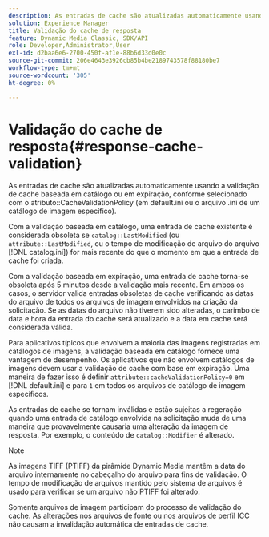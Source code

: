 ```yaml
---
description: As entradas de cache são atualizadas automaticamente usando a validação de cache baseada em catálogo ou em expiração, conforme selecionado com o atributo CacheValidationPolicy (em default.ini ou o arquivo .ini de um catálogo de imagem específico).
solution: Experience Manager
title: Validação do cache de resposta
feature: Dynamic Media Classic, SDK/API
role: Developer,Administrator,User
exl-id: d2baa6e6-2700-450f-af1e-88b6d33d0e0c
source-git-commit: 206e4643e3926cb85b4be2189743578f88180be7
workflow-type: tm+mt
source-wordcount: '305'
ht-degree: 0%

---
```


# Validação do cache de resposta{#response-cache-validation}

As entradas de cache são atualizadas automaticamente usando a validação de cache baseada em catálogo ou em expiração, conforme selecionado com o atributo::CacheValidationPolicy (em default.ini ou o arquivo .ini de um catálogo de imagem específico).

Com a validação baseada em catálogo, uma entrada de cache existente é considerada obsoleta se `catalog::LastModified` (ou `attribute::LastModified`, ou o tempo de modificação de arquivo do arquivo [!DNL catalog.ini]) for mais recente do que o momento em que a entrada de cache foi criada.

Com a validação baseada em expiração, uma entrada de cache torna-se obsoleta após 5 minutos desde a validação mais recente. Em ambos os casos, o servidor valida entradas obsoletas de cache verificando as datas do arquivo de todos os arquivos de imagem envolvidos na criação da solicitação. Se as datas do arquivo não tiverem sido alteradas, o carimbo de data e hora da entrada do cache será atualizado e a data em cache será considerada válida.

Para aplicativos típicos que envolvem a maioria das imagens registradas em catálogos de imagens, a validação baseada em catálogo fornece uma vantagem de desempenho. Os aplicativos que não envolvem catálogos de imagens devem usar a validação de cache com base em expiração. Uma maneira de fazer isso é definir `attribute::cacheValidationPolicy=0` em [!DNL default.ini] e para `1` em todos os arquivos de catálogo de imagem específicos.

As entradas de cache se tornam inválidas e estão sujeitas a regeração quando uma entrada de catálogo envolvida na solicitação muda de uma maneira que provavelmente causaria uma alteração da imagem de resposta. Por exemplo, o conteúdo de `catalog::Modifier` é alterado.

>[!NOTE]
>
>As imagens TIFF (PTIFF) da pirâmide Dynamic Media mantêm a data do arquivo internamente no cabeçalho do arquivo para fins de validação. O tempo de modificação de arquivos mantido pelo sistema de arquivos é usado para verificar se um arquivo não PTIFF foi alterado.

Somente arquivos de imagem participam do processo de validação do cache. As alterações nos arquivos de fonte ou nos arquivos de perfil ICC não causam a invalidação automática de entradas de cache.
